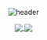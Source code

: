 
<div align="center">
 
![header](https://capsule-render.vercel.app/api?type=rounded&text=Syorito%20Hatsuki&desc=Android%20Developer&color=gradient&descAlignY=80&height=140&fontAlignY=40)

<a href="" stele="color: #ffffff00;">
    <img align="center" src="https://github-readme-stats.anuraghazra1.vercel.app/api?username=syorito-hatsuki&show_icons=true&include_all_commits=true&theme=vue"/>
    <img align="center" src="https://github-readme-stats.vercel.app/api/top-langs/?username=syorito-hatsuki&include_all_commits=true&theme=vue&layout=compact&langs_count=10"/></a>
</div>

